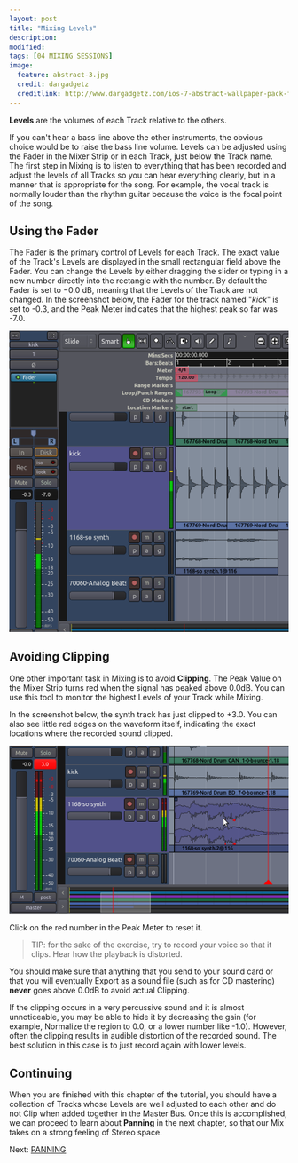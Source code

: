```yaml
---
layout: post
title: "Mixing Levels"
description:
modified: 
tags: [04 MIXING SESSIONS]
image:
  feature: abstract-3.jpg
  credit: dargadgetz
  creditlink: http://www.dargadgetz.com/ios-7-abstract-wallpaper-pack-for-iphone-5-and-ipod-touch-retina/
---
```


**Levels** are the volumes of each Track relative to the others.

If you can't hear a bass line above the other instruments, the obvious choice
would be to raise the bass line volume. Levels can be adjusted using the
Fader in the Mixer Strip or in each Track, just below the Track name.
The first step in Mixing is to listen to everything that has been
recorded and adjust the levels of all Tracks so you can hear everything
clearly, but in a manner that is appropriate for the song. For example,
the vocal track is normally louder than the rhythm guitar because the
voice is the focal point of the song.

## Using the Fader

The Fader is the primary control of Levels for each Track. The exact
value of the Track's Levels are displayed in the small rectangular field
above the Fader. You can change the Levels by either dragging the slider
or typing in a new number directly into the rectangle with the number.
By default the Fader is set to −0.0 dB, meaning that the Levels of the
Track are not changed. In the screenshot below, the
Fader for the track named "*kick*" is set to -0.3, and the Peak Meter
indicates that the highest peak so far was -7.0. 

![levels1](../images/Ardour3_Mixing_Levels_1.png) 

## Avoiding Clipping

One other important task in Mixing is to avoid **Clipping**. The Peak
Value on the Mixer Strip turns red when the signal has peaked above
0.0dB. You can use this tool to monitor the highest Levels of your Track
while Mixing. 

In the screenshot below, the synth track has just clipped to +3.0. You
can also see little red edges on the waveform itself, indicating the
exact locations where the recorded sound clipped. 

![levels2](../images/Ardour3_Mixing_Levels_2.png)

Click on the red number in the Peak Meter to reset it.

> TIP: for the sake of the exercise, try to record your voice so that it clips. Hear how the playback is distorted.

You should make sure that anything that you send to your sound card or
that you will eventually Export as a sound file (such as for CD
mastering) **never** goes above 0.0dB to avoid actual Clipping.

If the clipping occurs in a very percussive sound and it is almost unnoticeable, you may be able to hide it by
decreasing the gain (for example, Normalize the region to 0.0, or a
lower number like -1.0). However, often the clipping results in audible
distortion of the recorded sound. The best solution in this case is to
just record again with lower levels.

## Continuing

When you are finished with this chapter of the tutorial, you should have
a collection of Tracks whose Levels are well adjusted to each other and
do not Clip when added together in the Master Bus. Once this is
accomplished, we can proceed to learn about **Panning** in the next
chapter, so that our Mix takes on a strong feeling of Stereo space.

Next: [PANNING](../panning)
